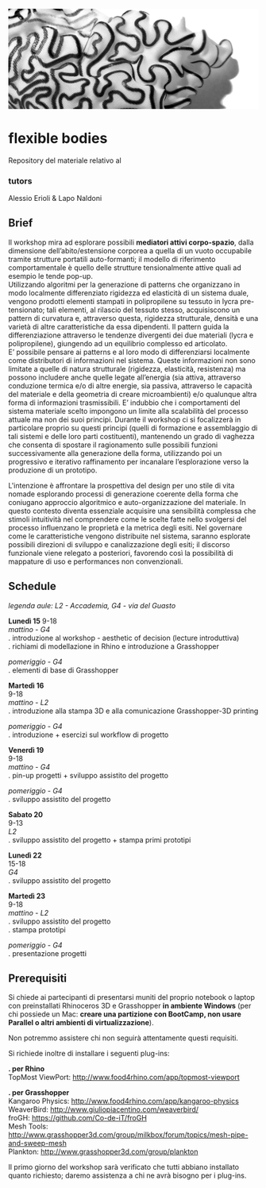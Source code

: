 ![Flexible Bodies cover](https://raw.githubusercontent.com/ale2x72/flexible-bodies-ABABO/master/%40%20media/FB_cover.png)
# flexible bodies
Repository del materiale relativo al 

### tutors
Alessio Erioli & Lapo Naldoni  

## Brief
Il workshop mira ad esplorare possibili __mediatori attivi corpo-spazio__, dalla dimensione dell’abito/estensione corporea a quella di un vuoto occupabile tramite strutture portatili auto-formanti; il modello di riferimento comportamentale è quello delle strutture tensionalmente attive quali ad esempio le tende pop-up.  
Utilizzando algoritmi per la generazione di patterns che organizzano in modo localmente differenziato rigidezza ed elasticità di un sistema duale, vengono prodotti elementi stampati in polipropilene su tessuto in lycra pre-tensionato; tali elementi, al rilascio del tessuto stesso, acquisiscono un pattern di curvatura e, attraverso questa, rigidezza strutturale, densità e una varietà di altre caratteristiche da essa dipendenti. Il pattern guida la differenziazione attraverso le tendenze divergenti dei due materiali (lycra e polipropilene), giungendo ad un equilibrio complesso ed articolato.  
E’ possibile pensare ai patterns e al loro modo di differenziarsi localmente come distributori di informazioni nel sistema. Queste informazioni non sono limitate a quelle di natura strutturale (rigidezza, elasticità, resistenza) ma possono includere anche quelle legate all’energia (sia attiva, attraverso conduzione termica e/o di altre energie, sia passiva, attraverso le capacità del materiale e della geometria di creare microambienti) e/o qualunque altra forma di informazioni trasmissibili. E’ indubbio che i comportamenti del sistema materiale scelto impongono un limite alla scalabilità del processo attuale ma non dei suoi principi. Durante il workshop ci si focalizzerà in particolare proprio su questi principi (quelli di formazione e assemblaggio di tali sistemi e delle loro parti costituenti), mantenendo un grado di vaghezza che consenta di spostare il ragionamento sulle possibili funzioni successivamente alla generazione della forma, utilizzando poi un progressivo e iterativo raffinamento per incanalare l’esplorazione verso la produzione di un prototipo.  
  
L'intenzione è affrontare la prospettiva del design per uno stile di vita nomade esplorando processi di generazione coerente della forma che coniugano approccio algoritmico e auto-organizzazione del materiale. In questo contesto diventa essenziale acquisire una sensibilità complessa che stimoli intuitività nel comprendere come le scelte fatte nello svolgersi del processo influenzano le proprietà e la metrica degli esiti. Nel governare come le caratteristiche vengono distribuite nel sistema, saranno esplorate possibili direzioni di sviluppo e canalizzazione degli esiti; il discorso funzionale viene relegato a posteriori, favorendo così la possibilità di mappature di uso e performances non convenzionali.
  
## Schedule
_legenda aule: L2 - Accademia, G4 - via del Guasto_  
  
**Lunedì 15**
9-18  
_mattino - G4_  
. introduzione al workshop - aesthetic of decision (lecture introduttiva)  
. richiami di modellazione in Rhino e introduzione a Grasshopper  
  
_pomeriggio - G4_  
. elementi di base di Grasshopper  
  
**Martedì 16**  
9-18  
_mattino - L2_  
. introduzione alla stampa 3D e alla comunicazione Grasshopper-3D printing  
  
_pomeriggio - G4_  
. introduzione + esercizi sul workflow di progetto  
  
**Venerdì 19**  
9-18  
_mattino - G4_  
. pin-up progetti + sviluppo assistito del progetto  
  
_pomeriggio - G4_  
. sviluppo assistito del progetto  
  
**Sabato 20**  
9-13  
_L2_  
. sviluppo assistito del progetto + stampa primi prototipi  
  
**Lunedì 22**  
15-18  
_G4_  
. sviluppo assistito del progetto  
  
**Martedì 23**  
9-18  
_mattino - L2_  
. sviluppo assistito del progetto  
. stampa prototipi  
  
_pomeriggio - G4_  
. presentazione progetti  
  
## Prerequisiti
Si chiede ai partecipanti di presentarsi muniti del proprio notebook o laptop con preinstallati Rhinoceros 3D e Grasshopper __in ambiente Windows__ (per chi possiede un Mac: __creare una partizione con BootCamp, non usare Parallel o altri ambienti di virtualizzazione__).  
  
Non potremmo assistere chi non seguirà attentamente questi requisiti.  
  
Si richiede inoltre di installare i seguenti plug-ins:  

__. per Rhino__  
TopMost ViewPort: http://www.food4rhino.com/app/topmost-viewport  

__. per Grasshopper__  
Kangaroo Physics:  http://www.food4rhino.com/app/kangaroo-physics  
WeaverBird: http://www.giuliopiacentino.com/weaverbird/  
froGH: https://github.com/Co-de-iT/froGH  
Mesh Tools: http://www.grasshopper3d.com/group/milkbox/forum/topics/mesh-pipe-and-sweep-mesh  
Plankton: http://www.grasshopper3d.com/group/plankton  
  
Il primo giorno del workshop sarà verificato che tutti abbiano installato quanto richiesto; daremo assistenza a chi ne avrà bisogno per i plug-ins.